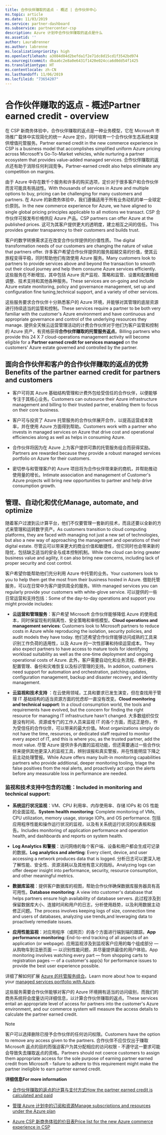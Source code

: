 ```yaml
---
title: 合作伙伴赚取的返点 - 概述 | 合作伙伴中心
ms.topic: article
ms.date: 11/03/2019
ms.service: partner-dashboard
ms.subservice: partnercenter-csp
description: Azure 计划中合作伙伴赚取的返点是什么
ms.assetid: ''
author: LauraBrenner
ms.author: labrenne
ms.localizationpriority: high
ms.openlocfilehash: a3084d84d2befda1f2e71dc8d15cd1f3542bd974
ms.sourcegitcommit: dbaa6c2e8a0e6431f1420e024cca6d0dd54f1425
ms.translationtype: HT
ms.contentlocale: zh-CN
ms.lasthandoff: 11/06/2019
ms.locfileid: "73654207"
---
```

# <a name="partner-earned-credit---overview"></a><span data-ttu-id="61231-103">合作伙伴赚取的返点 - 概述</span><span class="sxs-lookup"><span data-stu-id="61231-103">Partner earned credit - overview</span></span>

<span data-ttu-id="61231-104">在 CSP 新商务体验中，合作伙伴赚取的返点是一种业务模型，它在 Microsoft 市场推广载体中实现简化的统一 Azure 定价，同时培育一个合作伙伴生态系统来提供增值托管服务。</span><span class="sxs-lookup"><span data-stu-id="61231-104">Partner earned credit in the new commerce experience in CSP is a business model that accomplishes simplified uniform Azure pricing across Microsoft's Go-To-Market vehicles, while nurturing a partner ecosystem that provides value-added managed services.</span></span> <span data-ttu-id="61231-105">合作伙伴赚取的返点还有助于消除任何利润竞争。</span><span class="sxs-lookup"><span data-stu-id="61231-105">Partner-earned credit also helps eliminate any competition on margins.</span></span> 

<span data-ttu-id="61231-106">由于 Azure 中存在数千个服务和许多的购买选项，定价对于很多客户和合作伙伴而言可能具有挑战性。</span><span class="sxs-lookup"><span data-stu-id="61231-106">With thousands of services in Azure and multiple options to buy, pricing can be challenging for many customers and partners.</span></span> <span data-ttu-id="61231-107">在 Azure 的新商务体验中，我们遵循适用于所有业务动机的单一全球定价原则。</span><span class="sxs-lookup"><span data-stu-id="61231-107">In the new commerce experience for Azure, we have aligned to single global pricing principles applicable to all motions we transact.</span></span> <span data-ttu-id="61231-108">CSP 合作伙伴可按发布价格供应 Azure 产品。</span><span class="sxs-lookup"><span data-stu-id="61231-108">CSP partners can offer Azure at the published prices.</span></span> <span data-ttu-id="61231-109">这可为其客户提供更大的透明度，建立相互之间的信任。</span><span class="sxs-lookup"><span data-stu-id="61231-109">This provides greater transparency to their customers and builds trust.</span></span> 

<span data-ttu-id="61231-110">客户的数字转换需求正在改变合作伙伴提供的价值性质。</span><span class="sxs-lookup"><span data-stu-id="61231-110">The digital transformation needs of our customers are changing the nature of value that partners offer.</span></span> <span data-ttu-id="61231-111">许多客户希望合作伙伴提供的服务超越交易的价值，使其云旅程变得平稳，同时帮助他们有效使用 Azure 服务。</span><span class="sxs-lookup"><span data-stu-id="61231-111">Many customers look to partners to provide services above and beyond the transaction to smooth out their cloud journey and help them consume Azure services efficiently.</span></span> <span data-ttu-id="61231-112">这些服务在不断增加，其中包括 Azure 资产监视、策略和监管、设置和配置精细调整、技术支持和其他各种服务。</span><span class="sxs-lookup"><span data-stu-id="61231-112">These services are on-going and include Azure estate monitoring, policy and governance management, set up and configuration fine tuning,technical support, and a variety of other services.</span></span> 

<span data-ttu-id="61231-113">这些服务要求合作伙伴十分熟悉客户的 Azure 环境，并能够对其管理的底层资源进行持续适当的监管和控制。</span><span class="sxs-lookup"><span data-stu-id="61231-113">These services require a partner to be both very familiar with the customer's Azure environment and have continuous and appropriate governance and control of the underlying resources they manage.</span></span> <span data-ttu-id="61231-114">提供全天候云运营管理活动的计费合作伙伴对于他们为客户监管和控制的 Azure 资产，有资格获得**合作伙伴赚取的托管服务返点**。</span><span class="sxs-lookup"><span data-stu-id="61231-114">Billing partners who provide this 24 X 7 cloud-operations management activity will become eligible for a **Partner earned credit for services managed** on the customers' Azure estate governed and controlled by the partner.</span></span> 


## <a name="benefits-of-the-partner-earned-credit-for-partners-and-customers"></a><span data-ttu-id="61231-115">面向合作伙伴和客户的合作伙伴赚取的返点的优势</span><span class="sxs-lookup"><span data-stu-id="61231-115">Benefits of the partner earned credit for partners and customers</span></span>

- <span data-ttu-id="61231-116">客户可将其 Azure 基础结构管理和计费外包给受信任的合作伙伴，以便能够专注于其核心业务。</span><span class="sxs-lookup"><span data-stu-id="61231-116">Customers can outsource their Azure infrastructure management and billing to their trusted partner, enabling them to focus on their core business.</span></span>

- <span data-ttu-id="61231-117">客户可与投资了 Azure 托管服务的合作伙伴展开合作，以提高运营成本效率，并在使用 Azure 方面得到帮助。</span><span class="sxs-lookup"><span data-stu-id="61231-117">Customers work with a partner who invests in managed services on Azure that  drive cost and operational efficiencies along as well as helps in consuming Azure.</span></span>

- <span data-ttu-id="61231-118">合作伙伴将因为在 Azure 上为客户提供可靠的托管服务组合而获得奖励。</span><span class="sxs-lookup"><span data-stu-id="61231-118">Partners are rewarded because they provide a robust managed services portfolio on Azure for their customers.</span></span>  

- <span data-ttu-id="61231-119">密切参与和管理客户的 Azure 项目将为合作伙伴带来新的商机，并帮助推动使用量的增长。</span><span class="sxs-lookup"><span data-stu-id="61231-119">Intimate association and management of Customer's Azure projects will bring new opportunities to partner and help drive consumption growth.</span></span> 

## <a name="manage-automate-and-optimize"></a><span data-ttu-id="61231-120">管理、自动化和优化</span><span class="sxs-lookup"><span data-stu-id="61231-120">Manage, automate, and optimize</span></span>

<span data-ttu-id="61231-121">随着客户过渡到云计算平台，他们不仅要管理一套新的技术，而且还要以全新的方式来管理和运转数字资产。</span><span class="sxs-lookup"><span data-stu-id="61231-121">As customers transition to cloud computing platforms, they are faced with managing not just a new set of technologies, but also a new way of approaching the management and operations of their digital estate.</span></span> <span data-ttu-id="61231-122">尽管云可以带来更大的商业价值和敏捷性，但它同时也会带来新的隐忧，包括缺乏适当的安全与成本控制机制。</span><span class="sxs-lookup"><span data-stu-id="61231-122">While the cloud can bring greater business value and agility, it can also bring new concerns, including lack of proper security and cost control.</span></span> 

<span data-ttu-id="61231-123">客户希望你能帮助他们充分利用 Azure 中托管的业务。</span><span class="sxs-lookup"><span data-stu-id="61231-123">Your customers look to you to help them get the most from their business hosted in Azure.</span></span> <span data-ttu-id="61231-124">借助托管服务，可以在日常中为客户提供周全的服务。</span><span class="sxs-lookup"><span data-stu-id="61231-124">With managed services you can regularly provide your customers with white-glove service.</span></span> <span data-ttu-id="61231-125">可以提供的一些日常运营和支持包括：</span><span class="sxs-lookup"><span data-stu-id="61231-125">Some of the day-to-day operations and support you might provide includes:</span></span>

- <span data-ttu-id="61231-126">**云运营和管理服务**：客户希望 Microsoft 合作伙伴能够降低 Azure 的使用成本，同时保留现有的隔离性、安全策略和审核模型。</span><span class="sxs-lookup"><span data-stu-id="61231-126">**Cloud operations and management services**: Customers look to Microsoft partners to reduce costs in Azure while reproducing the isolation, security policies, and audit models they have today.</span></span> <span data-ttu-id="61231-127">他们还希望合作伙伴能够访问成熟的工具来识别工作负荷的适用性，以及 Azure 的一次性部署和持续运营成本。</span><span class="sxs-lookup"><span data-stu-id="61231-127">They also expect partners to have access to mature tools for identifying workload suitability as well as the one-time deployment and ongoing operational costs of Azure.</span></span> <span data-ttu-id="61231-128">此外，客户需要自动化和业务流程、修补更新、配置管理、备份和灾难恢复以及标识管理的支持。</span><span class="sxs-lookup"><span data-stu-id="61231-128">In addition, customers need support for automation and orchestration, patching updates, configuration management, backup and disaster recovery, and identity management.</span></span> 

- <span data-ttu-id="61231-129">**云监视和技术支持** ：在云使用领域，工具和要求已发生演变，但在查找用于管理 IT 基础结构的适当资源方面的忧虑却一直没有改变。</span><span class="sxs-lookup"><span data-stu-id="61231-129">**Cloud monitoring and technical support**: In a cloud consumption world, the tools and requirements have evolved, but the concern for finding the right resource for managing IT infrastructure hasn't changed.</span></span> <span data-ttu-id="61231-130">大多数组织仅仅是没有时间、资源或专门的工作人员来监视 IT 的各个方面，而这正是你，作为受信任的合作伙伴，可以带来的最大价值。</span><span class="sxs-lookup"><span data-stu-id="61231-130">Most organizations simply do not have the time, resources, or dedicated staff required to monitor every aspect of IT, and this is where you, as the trusted partner, add the most value.</span></span> <span data-ttu-id="61231-131">尽管 Azure 提供许多内置的监视功能，但还需要通过一些合作伙伴来提供其他更深入的监视工具，辨别误报和真实警报，并在性能明显下降之前主动处理警报。</span><span class="sxs-lookup"><span data-stu-id="61231-131">While Azure offers many built-in monitoring capabilities partners who provide additional, deeper monitoring tooling, triage the false positives from the real alerts, and proactively act upon the alerts before any measurable loss in performance are needed.</span></span> 


### <a name="included-in-monitoring-and-technical-support"></a><span data-ttu-id="61231-132">监视和技术支持中包含的功能：</span><span class="sxs-lookup"><span data-stu-id="61231-132">Included in monitoring and technical support:</span></span>

- <span data-ttu-id="61231-133">**系统运行状况监视**：VM、CPU 利用率、内存使用率、存储 IOPs 和 OS 性能的全面监视。</span><span class="sxs-lookup"><span data-stu-id="61231-133">**System health monitoring**: Complete monitoring of VMs, CPU utilization, memory usage, storage IOPs, and OS performance.</span></span> <span data-ttu-id="61231-134">包括应用程序性能和操作运行状况的监视，以及有关系统运行状况的仪表板和报告。</span><span class="sxs-lookup"><span data-stu-id="61231-134">Includes monitoring of application performance and operation health, and dashboards and reports on system health.</span></span>

- <span data-ttu-id="61231-135">**Log Analytics 和警报**：访问网络的每个客户端、设备和用户都会生成可记录的数据。</span><span class="sxs-lookup"><span data-stu-id="61231-135">**Log analytics and alerting**: Every client, device, and user accessing a network produces data that is logged.</span></span> <span data-ttu-id="61231-136">分析日志可以更深入地了解性能、安全性、资源消耗以及其他有意义的指标。</span><span class="sxs-lookup"><span data-stu-id="61231-136">Analyzing logs can offer deeper insight into performance, security, resource consumption, and other meaningful metrics.</span></span>

- <span data-ttu-id="61231-137">**数据库监视**：提供客户数据库的视图，帮助合作伙伴确保数据库服务器具有高可用性。</span><span class="sxs-lookup"><span data-stu-id="61231-137">**Database monitoring**: A view into customer's database that helps partners ensure high availability of database servers.</span></span> <span data-ttu-id="61231-138">此过程涉及到保留数据库大小、连接时间和用户的日志，分析使用趋势，以及利用数据主动修正问题。</span><span class="sxs-lookup"><span data-stu-id="61231-138">The process involves keeping logs of size, connection time and users of databases, analyzing use trends,and leveraging data to proactively remediate issues.</span></span>

- <span data-ttu-id="61231-139">**应用性能监视**：对应用程序（或网页）的各个方面进行端到端的跟踪。</span><span class="sxs-lookup"><span data-stu-id="61231-139">**App performance monitoring**: End-to-end tracking of all aspects of an application (or webpage).</span></span> <span data-ttu-id="61231-140">应用监视涉及到监视客户应用的每个组成部分 — 从购物车到注册页面 — 以识别性能问题，并尽量提供最佳的用户体验。</span><span class="sxs-lookup"><span data-stu-id="61231-140">App monitoring involves watching every part — from shopping carts to registration pages — of a customer's app(s) for performance issues to provide the best user experience possible.</span></span>

<span data-ttu-id="61231-141">详细了解如何扩展 [Azure 的托管服务组合](https://partner.microsoft.com/campaigns/cloud-playbooks-thank-you)。</span><span class="sxs-lookup"><span data-stu-id="61231-141">Learn more about how to expand your [managed services portfolio with Azure](https://partner.microsoft.com/campaigns/cloud-playbooks-thank-you).</span></span>

<span data-ttu-id="61231-142">这些服务需要合作伙伴能够对客户的 Azure 环境拥有适当的访问级别，而我们的商务系统将会度量访问详细信息，以计算合作伙伴赚取的返点。</span><span class="sxs-lookup"><span data-stu-id="61231-142">These services entail an appropriate level of access for partners into the customer's Azure environment, and our commerce system will measure the access details to calculate the partner earned credit.</span></span>  

>[!Note]
><span data-ttu-id="61231-143">客户可以选择删除已授予合作伙伴的任何访问权限。</span><span class="sxs-lookup"><span data-stu-id="61231-143">Customers have the option to remove any access given to the partners.</span></span> <span data-ttu-id="61231-144">合作伙伴不应仅仅出于赚取 Microsoft 返点的目的而强迫客户为其分配相应的访问权限 - 不遵守这一要求可能会导致失去赚取返点的资格。</span><span class="sxs-lookup"><span data-stu-id="61231-144">Partners should not coerce customers to assign them appropriate access for the sole purpose of earning partner earned credit from Microsoft - failure to adhere to this requirement might make the partner ineligible to earn partner earned credit.</span></span>

<span data-ttu-id="61231-145">**详细信息**</span><span class="sxs-lookup"><span data-stu-id="61231-145">**For more information**</span></span>

- [<span data-ttu-id="61231-146">合作伙伴赚取的返点的计算与支付方式</span><span class="sxs-lookup"><span data-stu-id="61231-146">How the partner earned credit is calculated and paid</span></span>](partner-earned-credit-explanation.md)

- [<span data-ttu-id="61231-147">管理 Azure 计划中的订阅和资源</span><span class="sxs-lookup"><span data-stu-id="61231-147">Manage subscriptions and resources under the Azure plan</span></span>](azure-plan-manage.md)

- [<span data-ttu-id="61231-148">Azure CSP 新商务体验的价目表</span><span class="sxs-lookup"><span data-stu-id="61231-148">Price list for the new Azure commerce experience in CSP</span></span>](azure-plan-price-list.md)

